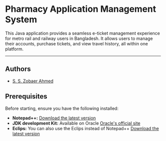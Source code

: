 # Pharmacy Application Management System

This Java application provides a seamless e-ticket management experience for metro rail and railway users in Bangladesh. It allows users to manage their accounts, purchase tickets, and view travel history, all within one platform.

---
## Authors

- [S. S. Zobaer Ahmed](https://www.github.com/sszobaer)

## Prerequisites

Before starting, ensure you have the following installed:
- **Notepad++:** [Download the latest version](https://notepad-plus-plus.org/downloads/)
- **JDK development Kit:** Available on Oracle [Oracle's official site](https://www.oracle.com/java/technologies/downloads/)
- **Eclips:** You can also use the Eclips instead of Notepad++ [Download the latest version](https://www.eclipse.org/downloads/)
